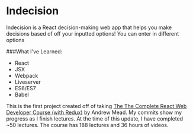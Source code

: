 # Indecision

Indecision is a React decision-making web app that helps you make decisions based of off your inputted options! You can enter in different options

###What I've Learned:
* React
* JSX
* Webpack
* Liveserver
* ES6/ES7
* Babel

This is the first project created off of taking [The The Complete React Web Developer Course (with Redux)](https://www.udemy.com/react-2nd-edition/learn/v4/overview) by Andrew Mead. My commits show my progress as I finish lectures. At the time of this update, I have completed ~50 lectures. The course has 188 lectures and 36 hours of videos.
